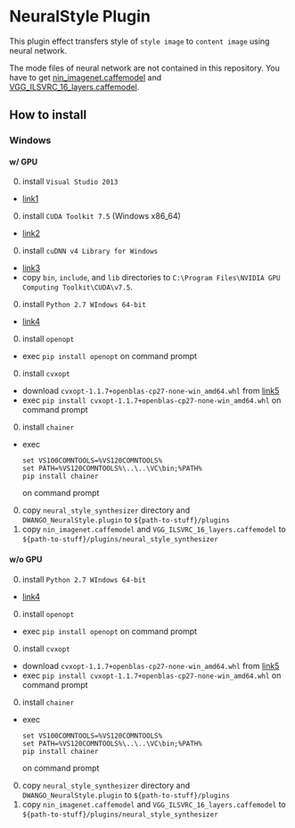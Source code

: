 NeuralStyle Plugin
====================

This plugin effect transfers style of `style image` to `content image` using neural network.

The mode files of neural network are not contained in this repository.
You have to get [nin_imagenet.caffemodel](https://gist.github.com/mavenlin/d802a5849de39225bcc6) and [VGG_ILSVRC_16_layers.caffemodel](https://gist.github.com/ksimonyan/211839e770f7b538e2d8#file-readme-md).

## How to install

### Windows

#### w/ GPU

0. install `Visual Studio 2013`
 * [link1](https://www.visualstudio.com/en-US/downloads/download-visual-studio-vs.aspx)
0. install `CUDA Toolkit 7.5` (Windows x86_64)
 * [link2](https://developer.nvidia.com/cuda-downloads)
0. install `cuDNN v4 Library for Windows`
 * [link3](https://developer.nvidia.com/rdp/cudnn-download)
 * copy `bin`, `include`, and `lib` directories to `C:\Program Files\NVIDIA GPU Computing Toolkit\CUDA\v7.5`.
0. install `Python 2.7 WIndows 64-bit`
 * [link4](https://www.continuum.io/downloads)
0. install `openopt`
 * exec `pip install openopt` on command prompt
0. install `cvxopt`
 * download `cvxopt-1.1.7+openblas-cp27-none-win_amd64.whl` from [link5](http://www.lfd.uci.edu/~gohlke/pythonlibs/#cvxopt)
 * exec `pip install cvxopt-1.1.7+openblas-cp27-none-win_amd64.whl` on command prompt
0. install `chainer`
 * exec
   ```
   set VS100COMNTOOLS=%VS120COMNTOOLS%
   set PATH=%VS120COMNTOOLS%\..\..\VC\bin;%PATH%
   pip install chainer
   ```
   on command prompt
0. copy `neural_style_synthesizer` directory and `DWANGO_NeuralStyle.plugin` to `${path-to-stuff}/plugins`
0. copy `nin_imagenet.caffemodel` and `VGG_ILSVRC_16_layers.caffemodel` to `${path-to-stuff}/plugins/neural_style_synthesizer`

#### w/o GPU 

0. install `Python 2.7 WIndows 64-bit`
 * [link4](https://www.continuum.io/downloads)
0. install `openopt`
 * exec `pip install openopt` on command prompt
0. install `cvxopt`
 * download `cvxopt-1.1.7+openblas-cp27-none-win_amd64.whl` from [link5](http://www.lfd.uci.edu/~gohlke/pythonlibs/#cvxopt)
 * exec `pip install cvxopt-1.1.7+openblas-cp27-none-win_amd64.whl` on command prompt
0. install `chainer`
 * exec
   ```
   set VS100COMNTOOLS=%VS120COMNTOOLS%
   set PATH=%VS120COMNTOOLS%\..\..\VC\bin;%PATH%
   pip install chainer
   ```
   on command prompt
0. copy `neural_style_synthesizer` directory and `DWANGO_NeuralStyle.plugin` to `${path-to-stuff}/plugins`
0. copy `nin_imagenet.caffemodel` and `VGG_ILSVRC_16_layers.caffemodel` to `${path-to-stuff}/plugins/neural_style_synthesizer`
